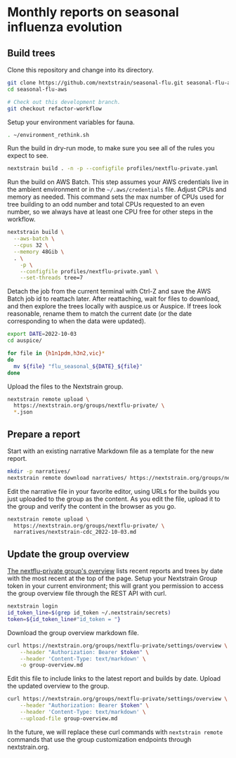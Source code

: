 # Monthly reports on seasonal influenza evolution

## Build trees

Clone this repository and change into its directory.

``` bash
git clone https://github.com/nextstrain/seasonal-flu.git seasonal-flu-aws
cd seasonal-flu-aws

# Check out this development branch.
git checkout refactor-workflow
```

Setup your environment variables for fauna.

``` bash
. ~/environment_rethink.sh
```

Run the build in dry-run mode, to make sure you see all of the rules you expect to see.

``` bash
nextstrain build . -n -p --configfile profiles/nextflu-private.yaml
```

Run the build on AWS Batch.
This step assumes your AWS credentials live in the ambient environment or in the `~/.aws/credentials` file.
Adjust CPUs and memory as needed.
This command sets the max number of CPUs used for tree building to an odd number and total CPUs requested to an even number, so we always have at least one CPU free for other steps in the workflow.

``` bash
nextstrain build \
  --aws-batch \
  --cpus 32 \
  --memory 48Gib \
  . \
    -p \
    --configfile profiles/nextflu-private.yaml \
    --set-threads tree=7
```

Detach the job from the current terminal with Ctrl-Z and save the AWS Batch job id to reattach later.
After reattaching, wait for files to download, and then explore the trees locally with auspice.us or Auspice.
If trees look reasonable, rename them to match the current date (or the date corresponding to when the data were updated).

``` bash
export DATE=2022-10-03
cd auspice/

for file in {h1n1pdm,h3n2,vic}*
do
  mv ${file} "flu_seasonal_${DATE}_${file}"
done
```

Upload the files to the Nextstrain group.

``` bash
nextstrain remote upload \
  https://nextstrain.org/groups/nextflu-private/ \
  *.json
```

## Prepare a report

Start with an existing narrative Markdown file as a template for the new report.

``` bash
mkdir -p narratives/
nextstrain remote download narratives/ https://nextstrain.org/groups/nextflu-private/narratives/nextstrain-cdc/2022-10-03
```

Edit the narrative file in your favorite editor, using URLs for the builds you just uploaded to the group as the content.
As you edit the file, upload it to the group and verify the content in the browser as you go.

``` bash
nextstrain remote upload \
  https://nextstrain.org/groups/nextflu-private/ \
  narratives/nextstrain-cdc_2022-10-03.md
```

## Update the group overview

[The nextflu-private group's overview](https://nextstrain.org/groups/nextflu-private/) lists recent reports and trees by date with the most recent at the top of the page.
Setup your Nextstrain Group token in your current environment; this will grant you permission to access the group overview file through the REST API with curl.


``` bash
nextstrain login
id_token_line=$(grep id_token ~/.nextstrain/secrets)
token=${id_token_line#"id_token = "}
```

Download the group overview markdown file.

``` bash
curl https://nextstrain.org/groups/nextflu-private/settings/overview \
    --header "Authorization: Bearer $token" \
    --header 'Content-Type: text/markdown' \
    -o group-overview.md
```

Edit this file to include links to the latest report and builds by date.
Upload the updated overview to the group.

``` bash
curl https://nextstrain.org/groups/nextflu-private/settings/overview \
    --header "Authorization: Bearer $token" \
    --header 'Content-Type: text/markdown' \
    --upload-file group-overview.md
```

In the future, we will replace these curl commands with `nextstrain remote` commands that use the group customization endpoints through nextstrain.org.
